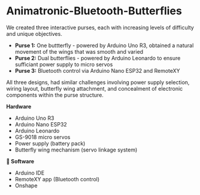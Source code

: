 # Animatronic-Bluetooth-Butterflies  
We created three interactive purses, each with increasing levels of difficulty and unique objectives.
  
 - **Purse 1:** One buttterfly - powered by Arduino Uno R3, obtained a natural movement of the wings that was smooth and varied
 - **Purse 2:** Dual butterflies - powered by Arduino Leonardo to ensure sufficiant power supply to micro servos 
 - **Purse 3:** Bluetooth control via Arduino Nano ESP32 and RemoteXY
  
 All three designs, had similar challenges involving power supply selection, wiring layout, butterfly wing attachment, and concealment of electronic components within the purse structure.

  **Hardware**  
 - Arduino Uno R3
 - Arduino Nano ESP32  
 - Arduino Leonardo  
 - GS-9018 micro servos   
 - Power supply (battery pack)  
 - Butterfly wing mechanism (servo linkage system)  

 **💾 Software**  
 - Arduino IDE  
 - RemoteXY app (Bluetooth control)  
 - Onshape  
